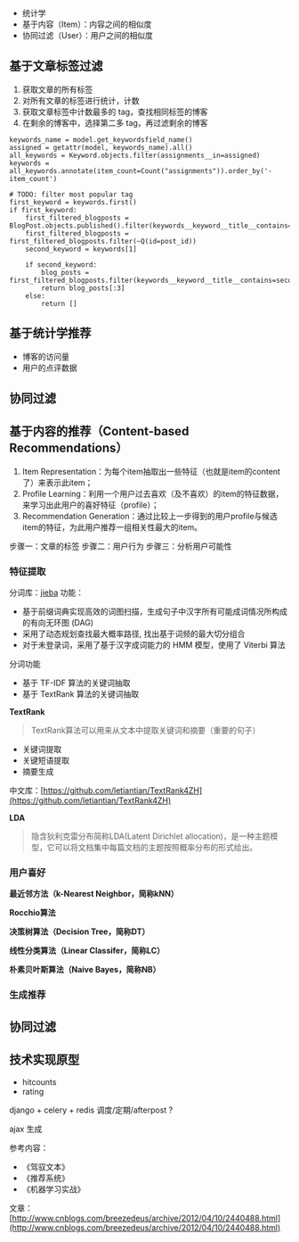 

 - 统计学
 - 基于内容（Item）：内容之间的相似度
 - 协同过滤（User）：用户之间的相似度

基于文章标签过滤
---

1. 获取文章的所有标签
2. 对所有文章的标签进行统计，计数
3. 获取文章标签中计数最多的 tag，查找相同标签的博客
4. 在剩余的博客中，选择第二多 tag，再过滤剩余的博客

```
keywords_name = model.get_keywordsfield_name()
assigned = getattr(model, keywords_name).all()
all_keywords = Keyword.objects.filter(assignments__in=assigned)
keywords = all_keywords.annotate(item_count=Count("assignments")).order_by('-item_count')

# TODO: filter most popular tag
first_keyword = keywords.first()
if first_keyword:
    first_filtered_blogposts = BlogPost.objects.published().filter(keywords__keyword__title__contains=first_keyword.title)
    first_filtered_blogposts = first_filtered_blogposts.filter(~Q(id=post_id))
    second_keyword = keywords[1]

    if second_keyword:
        blog_posts = first_filtered_blogposts.filter(keywords__keyword__title__contains=second_keyword.title)
        return blog_posts[:3]
    else:
        return []
```                

基于统计学推荐
---

 - 博客的访问量
 - 用户的点评数据


协同过滤
---


基于内容的推荐（Content-based Recommendations）
--

1. Item Representation：为每个item抽取出一些特征（也就是item的content了）来表示此item；
2. Profile Learning：利用一个用户过去喜欢（及不喜欢）的item的特征数据，来学习出此用户的喜好特征（profile）；
3. Recommendation Generation：通过比较上一步得到的用户profile与候选item的特征，为此用户推荐一组相关性最大的item。

步骤一：文章的标签
步骤二：用户行为 
步骤三：分析用户可能性

### 特征提取

分词库：[jieba](https://github.com/fxsjy/jieba) 功能：

 - 基于前缀词典实现高效的词图扫描，生成句子中汉字所有可能成词情况所构成的有向无环图 (DAG)
 - 采用了动态规划查找最大概率路径, 找出基于词频的最大切分组合
 - 对于未登录词，采用了基于汉字成词能力的 HMM 模型，使用了 Viterbi 算法

分词功能

 - 基于 TF-IDF 算法的关键词抽取
 - 基于 TextRank 算法的关键词抽取

**TextRank**

> TextRank算法可以用来从文本中提取关键词和摘要（重要的句子）

 - 关键词提取
 - 关键短语提取
 - 摘要生成

中文库：[https://github.com/letiantian/TextRank4ZH](https://github.com/letiantian/TextRank4ZH)

**LDA**

> 隐含狄利克雷分布简称LDA(Latent Dirichlet allocation)，是一种主题模型，它可以将文档集中每篇文档的主题按照概率分布的形式给出。

### 用户喜好

**最近邻方法（k-Nearest Neighbor，简称kNN）**


**Rocchio算法**

**决策树算法（Decision Tree，简称DT）**

**线性分类算法（Linear Classifer，简称LC）**

**朴素贝叶斯算法（Naive Bayes，简称NB）**

### 生成推荐



协同过滤
---


技术实现原型
---

 - hitcounts
 - rating
 
 
django + celery + redis 调度/定期/afterpost ?

ajax 生成


参考内容：

 - 《驾驭文本》
 - 《推荐系统》
 - 《机器学习实战》

文章：[http://www.cnblogs.com/breezedeus/archive/2012/04/10/2440488.html](http://www.cnblogs.com/breezedeus/archive/2012/04/10/2440488.html)

